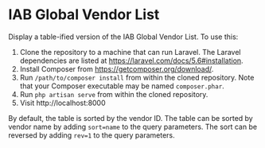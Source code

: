 # IAB Global Vendor List
Display a table-ified version of the IAB Global Vendor List.  To use this:
1. Clone the repository to a machine that can run Laravel.  The Laravel dependencies are listed at https://laravel.com/docs/5.6#installation.
2. Install Composer from https://getcomposer.org/download/.
3. Run `/path/to/composer install` from within the cloned repository.  Note that your Composer executable may be named `composer.phar`.
4. Run `php artisan serve` from within the cloned repository.
5. Visit http://localhost:8000

By default, the table is sorted by the vendor ID.  The table can be sorted by vendor name by adding `sort=name` to the query parameters.  The sort can be reversed by adding `rev=1` to the query parameters.